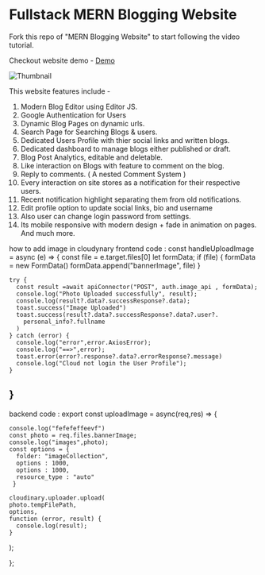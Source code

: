 # Fullstack MERN Blogging Website

Fork this repo of "MERN Blogging Website" to start following the video tutorial.

Checkout website demo - [Demo](https://youtu.be/J7BGuuuvDDk)

![Thumbnail](https://c10.patreonusercontent.com/4/patreon-media/p/post/90122909/dd5363bd03fb4a6c8fcd5d15df98e6bf/eyJ3Ijo4MjB9/1.png?token-time=1697414400&token-hash=BZ-Mzp19WnBLcCFB8LmJFDw98mpnCRGcOCt_T615miY%3D)

This website features include -
1. Modern Blog Editor using Editor JS.
2. Google Authentication for Users
3. Dynamic Blog Pages on dynamic urls.
4. Search Page for Searching Blogs & users.
5. Dedicated Users Profile with thier social links and written blogs.
6. Dedicated dashboard to manage blogs either published or draft.
7. Blog Post Analytics, editable and deletable.
8. Like interaction on Blogs with feature to comment on the blog.
9. Reply to comments. ( A nested Comment System )
10. Every interaction on site stores as a notification for their respective users.
11. Recent notification highlight separating them from old notifications.
12. Edit profile option to update social links, bio and username
13. Also user can change login password from settings.
14. Its mobile responsive with modern design + fade in animation on pages.
And much more.


how to add image in cloudynary
frontend code : 
 const handleUploadImage = async (e) => {
         const file = e.target.files[0]
         let formData;
         if (file) {
          formData = new FormData()
          formData.append("bannerImage", file)
       }

    try {
      const result =await apiConnector("POST", auth.image_api , formData);
      console.log("Photo Uploaded successfully", result);
      console.log(result?.data?.successResponse?.data);
      toast.success("Image Uploaded")
      toast.success(result?.data?.successResponse?.data?.user?.
        personal_info?.fullname
      )
    } catch (error) {
      console.log("error",error.AxiosError);
      console.log("==>",error);
      toast.error(error?.response?.data?.errorResponse?.message)
      console.log("Cloud not login the User Profile");
    }

  }
--------------------------------------------------------------------
  backend code : 
  export const uploadImage = async(req,res) => {
  
    console.log("fefefeffeevf")
    const photo = req.files.bannerImage;
    console.log("images",photo);
    const options = {
      folder: "imageCollection",
      options : 1000,
      options : 1000,
      resource_type : "auto"
     }

    cloudinary.uploader.upload(
    photo.tempFilePath,
    options,
    function (error, result) {
      console.log(result);
    }
  );

};
